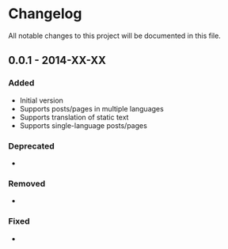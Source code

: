 # Changelog
All notable changes to this project will be documented in this file.

## 0.0.1 - 2014-XX-XX
### Added
- Initial version
- Supports posts/pages in multiple languages
- Supports translation of static text
- Supports single-language posts/pages

### Deprecated
- 

### Removed
- 

### Fixed
- 

